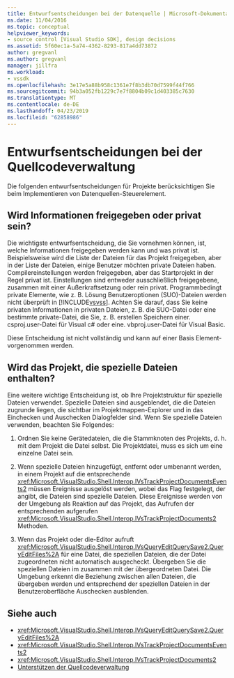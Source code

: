 ```yaml
---
title: Entwurfsentscheidungen bei der Datenquelle | Microsoft-Dokumentation
ms.date: 11/04/2016
ms.topic: conceptual
helpviewer_keywords:
- source control [Visual Studio SDK], design decisions
ms.assetid: 5f60ec1a-5a74-4362-8293-817a4dd73872
author: gregvanl
ms.author: gregvanl
manager: jillfra
ms.workload:
- vssdk
ms.openlocfilehash: 3e17e5a88b958c1361e7f8b3db70d7599f44f766
ms.sourcegitcommit: 94b3a052fb1229c7e7f8804b09c1d403385c7630
ms.translationtype: MT
ms.contentlocale: de-DE
ms.lasthandoff: 04/23/2019
ms.locfileid: "62858986"
---
```

# <a name="source-control-design-decisions"></a>Entwurfsentscheidungen bei der Quellcodeverwaltung
Die folgenden entwurfsentscheidungen für Projekte berücksichtigen Sie beim Implementieren von Datenquellen-Steuerelement.

## <a name="will-information-be-shared-or-private"></a>Wird Informationen freigegeben oder privat sein?
 Die wichtigste entwurfsentscheidung, die Sie vornehmen können, ist, welche Informationen freigegeben werden kann und was privat ist. Beispielsweise wird die Liste der Dateien für das Projekt freigegeben, aber in der Liste der Dateien, einige Benutzer möchten private Dateien haben. Compilereinstellungen werden freigegeben, aber das Startprojekt in der Regel privat ist. Einstellungen sind entweder ausschließlich freigegebene, zusammen mit einer Außerkraftsetzung oder rein privat. Programmbedingt private Elemente, wie z. B. Lösung Benutzeroptionen (SUO)-Dateien werden nicht überprüft in [!INCLUDE[vsvss](../../extensibility/includes/vsvss_md.md)]. Achten Sie darauf, dass Sie keine privaten Informationen in privaten Dateien, z. B. die SUO-Datei oder eine bestimmte private-Datei, die Sie, z. B. erstellen Speichern einer. csproj.user-Datei für Visual c# oder eine. vbproj.user-Datei für Visual Basic.

 Diese Entscheidung ist nicht vollständig und kann auf einer Basis Element-vorgenommen werden.

## <a name="will-the-project-include-special-files"></a>Wird das Projekt, die spezielle Dateien enthalten?
 Eine weitere wichtige Entscheidung ist, ob Ihre Projektstruktur für spezielle Dateien verwendet. Spezielle Dateien sind ausgeblendet, die die Dateien zugrunde liegen, die sichtbar im Projektmappen-Explorer und in das Einchecken und Auschecken Dialogfelder sind. Wenn Sie spezielle Dateien verwenden, beachten Sie Folgendes:

1. Ordnen Sie keine Gerätedateien, die die Stammknoten des Projekts, d. h. mit dem Projekt die Datei selbst. Die Projektdatei, muss es sich um eine einzelne Datei sein.

2. Wenn spezielle Dateien hinzugefügt, entfernt oder umbenannt werden, in einem Projekt auf die entsprechende <xref:Microsoft.VisualStudio.Shell.Interop.IVsTrackProjectDocumentsEvents2> müssen Ereignisse ausgelöst werden, wobei das Flag festgelegt, der angibt, die Dateien sind spezielle Dateien. Diese Ereignisse werden von der Umgebung als Reaktion auf das Projekt, das Aufrufen der entsprechenden aufgerufen <xref:Microsoft.VisualStudio.Shell.Interop.IVsTrackProjectDocuments2> Methoden.

3. Wenn das Projekt oder die-Editor aufruft <xref:Microsoft.VisualStudio.Shell.Interop.IVsQueryEditQuerySave2.QueryEditFiles%2A> für eine Datei, die speziellen Dateien, die der Datei zugeordneten nicht automatisch ausgecheckt. Übergeben Sie die speziellen Dateien im zusammen mit der übergeordneten Datei. Die Umgebung erkennt die Beziehung zwischen allen Dateien, die übergeben werden und entsprechend der speziellen Dateien in der Benutzeroberfläche Auschecken ausblenden.

## <a name="see-also"></a>Siehe auch
- <xref:Microsoft.VisualStudio.Shell.Interop.IVsQueryEditQuerySave2.QueryEditFiles%2A>
- <xref:Microsoft.VisualStudio.Shell.Interop.IVsTrackProjectDocumentsEvents2>
- <xref:Microsoft.VisualStudio.Shell.Interop.IVsTrackProjectDocuments2>
- [Unterstützen der Quellcodeverwaltung](../../extensibility/internals/supporting-source-control.md)